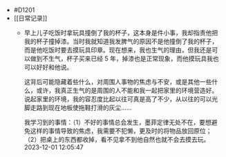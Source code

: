 - #D1201
- [[日常记录]]
	- 早上儿子吃饭时拿玩具撞倒了我的杯子，这本身是件小事，我却指责他把我的杯子撞掉漆。当时我就知道我发脾气的原因不是他撞倒了我的杯子，而是他吃饭时要去摸玩具印章。现在想来，我也生气的理由，但我还是可以做到不生气，杯子买来已经 5 年，掉漆也是正常现象，而他摸玩具我也可以好好和他说。
	  
	  这背后可能隐藏着些什么，对周围人事物的焦虑与不安，或是其他一些什么，或许，我真正生气的是周围的人不能和我一起把家里的环境营造好。说起家里的环境，我的容忍度比起以往可真是高了不少，从以往的可以光脚走路到现在地板使拖鞋打滑的灰尘…… 
	  
	  我学习到的事情：（1）不好的事情总会发生，墨菲定律无处不在，要想避免这样的事情导致的焦虑，我需要不犯懒，更及时的将物品放回原位；（2）把桌上的东西都收掉，看不见拿不到他自然也就不会去摸去玩。2023-12-01 12:05:47